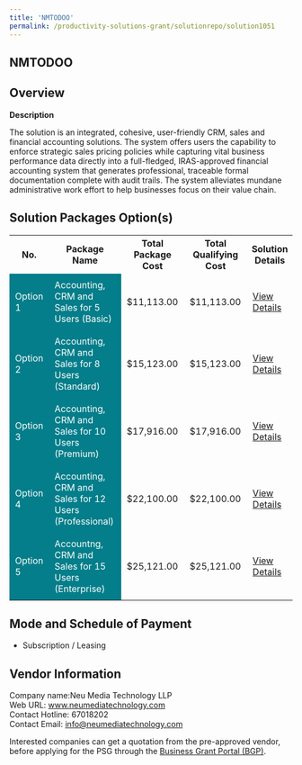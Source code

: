 ```yaml
---
title: 'NMTODOO'
permalink: /productivity-solutions-grant/solutionrepo/solution1051
---
```


## NMTODOO

## Overview

**Description**

The solution is an integrated, cohesive, user-friendly CRM, sales and financial accounting solutions. The system offers users the capability to enforce strategic sales pricing policies while capturing vital business performance data directly into a full-fledged, IRAS-approved financial accounting system that generates professional, traceable formal documentation complete with audit trails. The system alleviates mundane administrative work effort to help businesses focus on their value chain.

## Solution Packages Option(s)

<table>
<tr>
<th><b>No.</b></th>
<th><b>Package Name</b></th>
<th><b>Total Package Cost</b></th>
<th><b>Total Qualifying Cost</b></th>
<th><b>Solution Details</b></th>
</tr>
<tr>
<td style='padding: 10px; background-color: #037E8A; color: #FFFFFF;'>Option 1</td>
<td style='padding: 10px; background-color: #037E8A; color: #FFFFFF;'>Accounting, CRM and Sales for 5 Users (Basic)</td>
<td style='padding: 10px;'>$11,113.00</td>
<td style='padding: 10px;'>$11,113.00</td>
<td style='padding: 10px;'><a href='/images/psg/Neu_Media_Desensitised_Annex_3_Part_1.pdf' target='_blank'>View Details</a></td>
</tr>
<tr>
<td style='padding: 10px; background-color: #037E8A; color: #FFFFFF;'>Option 2</td>
<td style='padding: 10px; background-color: #037E8A; color: #FFFFFF;'>Accounting, CRM and Sales for 8 Users (Standard)</td>
<td style='padding: 10px;'>$15,123.00</td>
<td style='padding: 10px;'>$15,123.00</td>
<td style='padding: 10px;'><a href='/images/psg/Neu_Media_Desensitised_Annex_3_Part_2.pdf' target='_blank'>View Details</a></td>
</tr>
<tr>
<td style='padding: 10px; background-color: #037E8A; color: #FFFFFF;'>Option 3</td>
<td style='padding: 10px; background-color: #037E8A; color: #FFFFFF;'>Accounting, CRM and Sales for 10 Users (Premium)</td>
<td style='padding: 10px;'>$17,916.00</td>
<td style='padding: 10px;'>$17,916.00</td>
<td style='padding: 10px;'><a href='/images/psg/Neu_Media_Desensitised_Annex_3_Part_3.pdf' target='_blank'>View Details</a></td>
</tr>
<tr>
<td style='padding: 10px; background-color: #037E8A; color: #FFFFFF;'>Option 4</td>
<td style='padding: 10px; background-color: #037E8A; color: #FFFFFF;'>Accounting, CRM and Sales for 12 Users (Professional)</td>
<td style='padding: 10px;'>$22,100.00</td>
<td style='padding: 10px;'>$22,100.00</td>
<td style='padding: 10px;'><a href='/images/psg/Neu_Media_Desensitised_Annex_3_Part_4.pdf' target='_blank'>View Details</a></td>
</tr>
<tr>
<td style='padding: 10px; background-color: #037E8A; color: #FFFFFF;'>Option 5</td>
<td style='padding: 10px; background-color: #037E8A; color: #FFFFFF;'>Accountng, CRM and Sales for 15 Users (Enterprise)</td>
<td style='padding: 10px;'>$25,121.00</td>
<td style='padding: 10px;'>$25,121.00</td>
<td style='padding: 10px;'><a href='/images/psg/Neu_Media_Desensitised_Annex_3_Part_5.pdf' target='_blank'>View Details</a></td>
</tr>
</table>

## Mode and Schedule of Payment

 - Subscription / Leasing

## Vendor Information

 Company name:Neu Media Technology LLP<br>Web URL: www.neumediatechnology.com <br>Contact Hotline: 67018202 <br>Contact Email: info@neumediatechnology.com 

Interested companies can get a quotation from the pre-approved vendor, before applying for the PSG through the <a href='https://www.businessgrants.gov.sg/' target='_blank' rel='noopener'>Business Grant Portal (BGP)</a>.

<script src="/jquery/resize-tables.js"></script>
